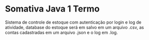 # Somativa Java 1 Termo

Sistema de controle de estoque com autenticação por login e log de atividade, database do estoque será em salvo em um arquivo .csv, as contas cadastradas em um arquivo .json e o log em .log.

